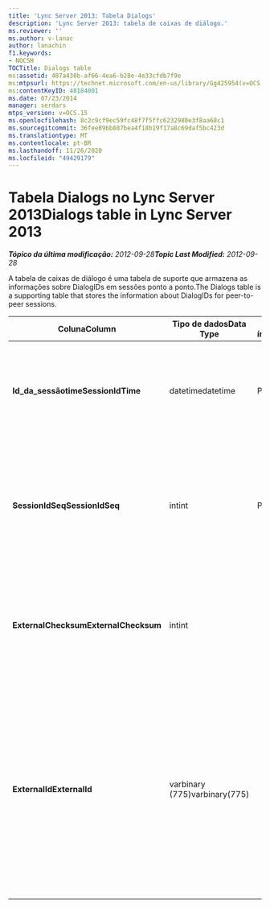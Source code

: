 ```yaml
---
title: 'Lync Server 2013: Tabela Dialogs'
description: 'Lync Server 2013: tabela de caixas de diálogo.'
ms.reviewer: ''
ms.author: v-lanac
author: lanachin
f1.keywords:
- NOCSH
TOCTitle: Dialogs table
ms:assetid: 487a430b-af66-4ea6-b28e-4e33cfdb7f9e
ms:mtpsurl: https://technet.microsoft.com/en-us/library/Gg425954(v=OCS.15)
ms:contentKeyID: 48184001
ms.date: 07/23/2014
manager: serdars
mtps_version: v=OCS.15
ms.openlocfilehash: 8c2c9cf9ec59fc48f7f5ffc6232980e3f8aa68c1
ms.sourcegitcommit: 36fee89bb887bea4f18b19f17a8c69daf5bc423d
ms.translationtype: MT
ms.contentlocale: pt-BR
ms.lasthandoff: 11/26/2020
ms.locfileid: "49429179"
---
```

# <a name="dialogs-table-in-lync-server-2013"></a><span data-ttu-id="b828c-103">Tabela Dialogs no Lync Server 2013</span><span class="sxs-lookup"><span data-stu-id="b828c-103">Dialogs table in Lync Server 2013</span></span>

<div data-xmlns="http://www.w3.org/1999/xhtml">

<div class="topic" data-xmlns="http://www.w3.org/1999/xhtml" data-msxsl="urn:schemas-microsoft-com:xslt" data-cs="https://msdn.microsoft.com/">

<div data-asp="https://msdn2.microsoft.com/asp">



</div>

<div id="mainSection">

<div id="mainBody"><span data-ttu-id="b828c-104">

<span> </span></span><span class="sxs-lookup"><span data-stu-id="b828c-104">

<span> </span></span></span>

<span data-ttu-id="b828c-105">_**Tópico da última modificação:** 2012-09-28_</span><span class="sxs-lookup"><span data-stu-id="b828c-105">_**Topic Last Modified:** 2012-09-28_</span></span>

<span data-ttu-id="b828c-106">A tabela de caixas de diálogo é uma tabela de suporte que armazena as informações sobre DialogIDs em sessões ponto a ponto.</span><span class="sxs-lookup"><span data-stu-id="b828c-106">The Dialogs table is a supporting table that stores the information about DialogIDs for peer-to-peer sessions.</span></span>


<table>
<colgroup>
<col style="width: 25%" />
<col style="width: 25%" />
<col style="width: 25%" />
<col style="width: 25%" />
</colgroup>
<thead>
<tr class="header">
<th><span data-ttu-id="b828c-107">Coluna</span><span class="sxs-lookup"><span data-stu-id="b828c-107">Column</span></span></th>
<th><span data-ttu-id="b828c-108">Tipo de dados</span><span class="sxs-lookup"><span data-stu-id="b828c-108">Data Type</span></span></th>
<th><span data-ttu-id="b828c-109">Chave/índice</span><span class="sxs-lookup"><span data-stu-id="b828c-109">Key/Index</span></span></th>
<th><span data-ttu-id="b828c-110">Detalhes</span><span class="sxs-lookup"><span data-stu-id="b828c-110">Details</span></span></th>
</tr>
</thead>
<tbody>
<tr class="odd">
<td><p><span data-ttu-id="b828c-111"><strong>Id_da_sessãotime</strong></span><span class="sxs-lookup"><span data-stu-id="b828c-111"><strong>SessionIdTime</strong></span></span></p></td>
<td><p><span data-ttu-id="b828c-112">datetime</span><span class="sxs-lookup"><span data-stu-id="b828c-112">datetime</span></span></p></td>
<td><p><span data-ttu-id="b828c-113">Primária</span><span class="sxs-lookup"><span data-stu-id="b828c-113">Primary</span></span></p></td>
<td><p><span data-ttu-id="b828c-114">Tempo de solicitação de sessão; usado em conjunto com o SessionIDSeq para identificar exclusivamente uma sessão.</span><span class="sxs-lookup"><span data-stu-id="b828c-114">Time of session request; used in conjunction with SessionIDSeq to uniquely identify a session.</span></span></p></td>
</tr>
<tr class="even">
<td><p><span data-ttu-id="b828c-115"><strong>SessionIdSeq</strong></span><span class="sxs-lookup"><span data-stu-id="b828c-115"><strong>SessionIdSeq</strong></span></span></p></td>
<td><p><span data-ttu-id="b828c-116">int</span><span class="sxs-lookup"><span data-stu-id="b828c-116">int</span></span></p></td>
<td><p><span data-ttu-id="b828c-117">Primária</span><span class="sxs-lookup"><span data-stu-id="b828c-117">Primary</span></span></p></td>
<td><p><span data-ttu-id="b828c-118">Número de identificação para identificar a sessão.</span><span class="sxs-lookup"><span data-stu-id="b828c-118">ID number to identify the session.</span></span> <span data-ttu-id="b828c-119">Usado em conjunto com a Identificação_da_sessãotime para identificar exclusivamente uma sessão.</span><span class="sxs-lookup"><span data-stu-id="b828c-119">Used in conjunction with SessionIDTime to uniquely identify a session.</span></span></p></td>
</tr>
<tr class="odd">
<td><p><span data-ttu-id="b828c-120"><strong>ExternalChecksum</strong></span><span class="sxs-lookup"><span data-stu-id="b828c-120"><strong>ExternalChecksum</strong></span></span></p></td>
<td><p><span data-ttu-id="b828c-121">int</span><span class="sxs-lookup"><span data-stu-id="b828c-121">int</span></span></p></td>
<td><p> </p></td>
<td><p><span data-ttu-id="b828c-122">Checksum da externalId.</span><span class="sxs-lookup"><span data-stu-id="b828c-122">Checksum of the ExternalID.</span></span> <span data-ttu-id="b828c-123">Este campo é usado para aumentar a velocidade das pesquisas do banco de dados.</span><span class="sxs-lookup"><span data-stu-id="b828c-123">This field is used to increase the speed of database searches.</span></span></p></td>
</tr>
<tr class="even">
<td><p><span data-ttu-id="b828c-124"><strong>ExternalId</strong></span><span class="sxs-lookup"><span data-stu-id="b828c-124"><strong>ExternalId</strong></span></span></p></td>
<td><p><span data-ttu-id="b828c-125">varbinary (775)</span><span class="sxs-lookup"><span data-stu-id="b828c-125">varbinary(775)</span></span></p></td>
<td><p> </p></td>
<td><p><span data-ttu-id="b828c-126">ID da caixa de diálogo SIP, armazenada como um binário.</span><span class="sxs-lookup"><span data-stu-id="b828c-126">SIP dialog ID, stored as a binary.</span></span> <span data-ttu-id="b828c-127">O formato do binário é:</span><span class="sxs-lookup"><span data-stu-id="b828c-127">The format of the binary is:</span></span></p>
<p><span data-ttu-id="b828c-128">caixa de diálogo; de-marca; até-marca</span><span class="sxs-lookup"><span data-stu-id="b828c-128">dialog;from-tag;to-tag</span></span></p>
<p><span data-ttu-id="b828c-129">Esses dados podem ser convertidos em um formato de texto usando esta sintaxe:</span><span class="sxs-lookup"><span data-stu-id="b828c-129">This data can be converted to text format by using this syntax:</span></span></p>
<p><code>cast(cast(ExternalId as varbinary(max)) as varchar(max))</code></p></td>
</tr>
</tbody>
</table><span data-ttu-id="b828c-130">


</div>

<span> </span>

</div>

</div>

</span><span class="sxs-lookup"><span data-stu-id="b828c-130">


</div>

<span> </span>

</div>

</div>

</span></span></div>


